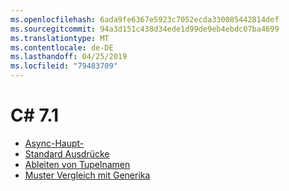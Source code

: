 ```yaml
---
ms.openlocfilehash: 6ada9fe6367e5923c7052ecda330085442814def
ms.sourcegitcommit: 94a3d151c438d34ede1d99de9eb4ebdc07ba4699
ms.translationtype: MT
ms.contentlocale: de-DE
ms.lasthandoff: 04/25/2019
ms.locfileid: "79483709"
---
```


# <a name="c-71"></a>C# 7.1

- [Async-Haupt-](https://github.com/dotnet/csharplang/blob/master/proposals/csharp-7.1/async-main.md)
- [Standard Ausdrücke](https://github.com/dotnet/csharplang/blob/master/proposals/csharp-7.1/target-typed-default.md)
- [Ableiten von Tupelnamen](https://github.com/dotnet/csharplang/blob/master/proposals/csharp-7.1/infer-tuple-names.md)
- [Muster Vergleich mit Generika](https://github.com/dotnet/csharplang/blob/master/proposals/csharp-7.1/generics-pattern-match.md)

